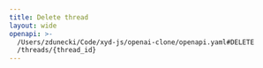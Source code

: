 ```yaml
---
title: Delete thread
layout: wide
openapi: >-
  /Users/zdunecki/Code/xyd-js/openai-clone/openapi.yaml#DELETE
  /threads/{thread_id}
---
```


